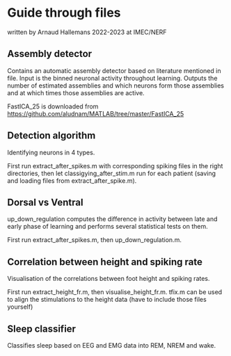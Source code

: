 # Guide through files
written by Arnaud Hallemans 2022-2023 at IMEC/NERF

## Assembly detector
Contains an automatic assembly detector based on literature mentioned in file. 
Input is the binned neuronal activity throughout learning. Outputs the number of estimated assemblies and which neurons form those assemblies and at which times those assemblies are active.

FastICA_25 is downloaded from https://github.com/aludnam/MATLAB/tree/master/FastICA_25

## Detection algorithm
Identifying neurons in 4 types.

First run extract_after_spikes.m with corresponding spiking files in the right directories, then let classigying_after_stim.m run for each patient (saving and loading files from extract_after_spike.m).

## Dorsal vs Ventral
up_down_regulation computes the difference in activity between late and early phase of learning and performs several statistical tests on them.

First run extract_after_spikes.m, then up_down_regulation.m.


## Correlation between height and spiking rate
Visualisation of the correlations between foot height and spiking rates.

First run extract_height_fr.m, then visualise_height_fr.m. tfix.m can be used to align the stimulations to the height data (have to include those files yourself)


## Sleep classifier
Classifies sleep based on EEG and EMG data into REM, NREM and wake.
